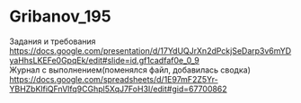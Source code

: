 # Gribanov_195
Задания и требования<br>
https://docs.google.com/presentation/d/17YdUQJrXn2dPckjSeDarp3v6mYDyaHhsLKEFe0GpqEk/edit#slide=id.gf1cadfaf0e_0_9  <br>
Журнал с выполнением(поменялся файл, добавилась сводка)<br>
https://docs.google.com/spreadsheets/d/1E97mF2Z5Yr-YBHZbKlfiQFnVlfq9CGhpl5XqJ7FoH3I/edit#gid=67700862
